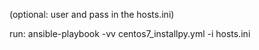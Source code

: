 (optional: user and pass in the hosts.ini)

run:
ansible-playbook -vv centos7_installpy.yml -i hosts.ini
